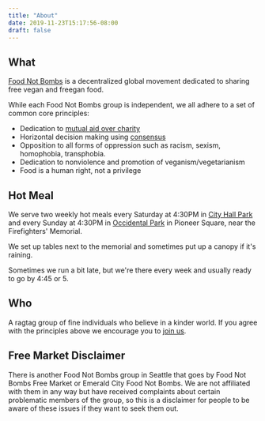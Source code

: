 ```yaml
---
title: "About"
date: 2019-11-23T15:17:56-08:00
draft: false
---
```


## What

[Food Not Bombs](http://foodnotbombs.net/) is a decentralized global movement
dedicated to sharing free vegan and freegan food.

While each Food Not Bombs group is independent, we all adhere to a set 
of common core principles:

* Dedication to [mutual aid over charity](http://www.deanspade.net/wp-content/uploads/2020/03/Mutual-Aid-Article-Social-Text-Final.pdf)
* Horizontal decision making using [consensus](https://www.seedsforchange.org.uk/shortconsensus)
* Opposition to all forms of oppression such as racism, sexism, homophobia, transphobia.
* Dedication to nonviolence and promotion of veganism/vegetarianism
* Food is a human right, not a privilege

## Hot Meal

We serve two weekly hot meals every Saturday at 4:30PM in [City Hall Park](https://www.openstreetmap.org/#map=19/47.60212/-122.33058)
and every Sunday at 4:30PM in [Occidental Park](https://www.openstreetmap.org/#map=19/47.60029/-122.33328)
in Pioneer Square, near the Firefighters' Memorial.

We set up tables next to the memorial and sometimes put up a canopy if 
it's raining.

Sometimes we run a bit late, but we're there every week and usually ready to go by 4:45 or 5.

## Who

A ragtag group of fine individuals who believe in a kinder world. If you agree with the principles above
we encourage you to [join us](/join/).

## Free Market Disclaimer

There is another Food Not Bombs group in Seattle that goes by Food Not Bombs Free Market or Emerald City Food Not Bombs. We are not affiliated with them in any way but have received complaints about certain problematic members of the group, so this is a disclaimer for people to be aware of these issues if they want to seek them out.
